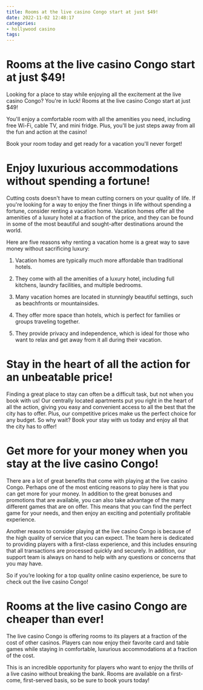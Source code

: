 ```yaml
---
title: Rooms at the live casino Congo start at just $49!
date: 2022-11-02 12:48:17
categories:
- hollywood casino
tags:
---
```



#  Rooms at the live casino Congo start at just $49!

Looking for a place to stay while enjoying all the excitement at the live casino Congo? You're in luck! Rooms at the live casino Congo start at just $49!

You'll enjoy a comfortable room with all the amenities you need, including free Wi-Fi, cable TV, and mini fridge. Plus, you'll be just steps away from all the fun and action at the casino!

Book your room today and get ready for a vacation you'll never forget!

#  Enjoy luxurious accommodations without spending a fortune!

Cutting costs doesn't have to mean cutting corners on your quality of life. If you're looking for a way to enjoy the finer things in life without spending a fortune, consider renting a vacation home. Vacation homes offer all the amenities of a luxury hotel at a fraction of the price, and they can be found in some of the most beautiful and sought-after destinations around the world.

Here are five reasons why renting a vacation home is a great way to save money without sacrificing luxury:

1. Vacation homes are typically much more affordable than traditional hotels.

2. They come with all the amenities of a luxury hotel, including full kitchens, laundry facilities, and multiple bedrooms.

3. Many vacation homes are located in stunningly beautiful settings, such as beachfronts or mountainsides.

4. They offer more space than hotels, which is perfect for families or groups traveling together.

5. They provide privacy and independence, which is ideal for those who want to relax and get away from it all during their vacation.

#  Stay in the heart of all the action for an unbeatable price!

Finding a great place to stay can often be a difficult task, but not when you book with us! Our centrally located apartments put you right in the heart of all the action, giving you easy and convenient access to all the best that the city has to offer. Plus, our competitive prices make us the perfect choice for any budget. So why wait? Book your stay with us today and enjoy all that the city has to offer!

#  Get more for your money when you stay at the live casino Congo!

There are a lot of great benefits that come with playing at the live casino Congo. Perhaps one of the most enticing reasons to play here is that you can get more for your money. In addition to the great bonuses and promotions that are available, you can also take advantage of the many different games that are on offer. This means that you can find the perfect game for your needs, and then enjoy an exciting and potentially profitable experience.

Another reason to consider playing at the live casino Congo is because of the high quality of service that you can expect. The team here is dedicated to providing players with a first-class experience, and this includes ensuring that all transactions are processed quickly and securely. In addition, our support team is always on hand to help with any questions or concerns that you may have.

So if you’re looking for a top quality online casino experience, be sure to check out the live casino Congo!

#  Rooms at the live casino Congo are cheaper than ever!

The live casino Congo is offering rooms to its players at a fraction of the cost of other casinos. Players can now enjoy their favorite card and table games while staying in comfortable, luxurious accommodations at a fraction of the cost.

This is an incredible opportunity for players who want to enjoy the thrills of a live casino without breaking the bank. Rooms are available on a first-come, first-served basis, so be sure to book yours today!